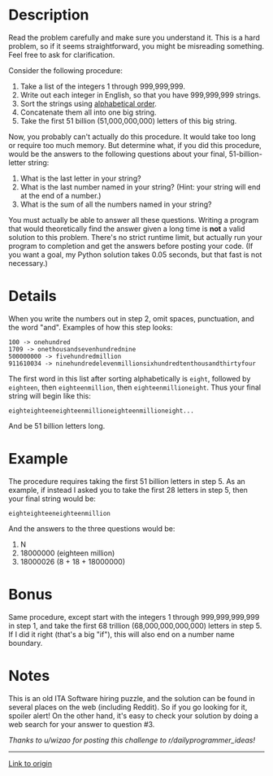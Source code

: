 # Description

Read the problem carefully and make sure you understand it. This is a hard problem, so if it seems straightforward, you might be misreading something. Feel free to ask for clarification.

Consider the following procedure:

1. Take a list of the integers 1 through 999,999,999.
2. Write out each integer in English, so that you have 999,999,999 strings.
3. Sort the strings using [alphabetical order](https://en.wikipedia.org/wiki/Alphabetical_order).
4. Concatenate them all into one big string.
5. Take the first 51 billion (51,000,000,000) letters of this big string.

Now, you probably can't actually do this procedure. It would take too long or require too much memory. But determine what, if you did this procedure, would be the answers to the following questions about your final, 51-billion-letter string:

1. What is the last letter in your string?
2. What is the last number named in your string? (Hint: your string will end at the end of a number.)
3. What is the sum of all the numbers named in your string?

You must actually be able to answer all these questions. Writing a program that would theoretically find the answer given a long time is **not** a valid solution to this problem. There's no strict runtime limit, but actually run your program to completion and get the answers before posting your code. (If you want a goal, my Python solution takes 0.05 seconds, but that fast is not necessary.)

# Details

When you write the numbers out in step 2, omit spaces, punctuation, and the word "and". Examples of how this step looks:

    100 -> onehundred
    1709 -> onethousandsevenhundrednine
    500000000 -> fivehundredmillion
    911610034 -> ninehundredelevenmillionsixhundredtenthousandthirtyfour

The first word in this list after sorting alphabetically is `eight`, followed by `eighteen`, then `eighteenmillion`, then `eighteenmillioneight`. Thus your final string will begin like this:

    eighteighteeneighteenmillioneighteenmillioneight...

And be 51 billion letters long.

# Example

The procedure requires taking the first 51 billion letters in step 5. As an example, if instead I asked you to take the first 28 letters in step 5, then your final string would be:

    eighteighteeneighteenmillion

And the answers to the three questions would be:

1. N
2. 18000000 (eighteen million)
3. 18000026 (8 + 18 + 18000000)

# Bonus

Same procedure, except start with the integers 1 through 999,999,999,999 in step 1, and take the first 68 trillion (68,000,000,000,000) letters in step 5. If I did it right (that's a big "if"), this will also end on a number name boundary.

# Notes

This is an old ITA Software hiring puzzle, and the solution can be found in several places on the web (including Reddit). So if you go looking for it, spoiler alert! On the other hand, it's easy to check your solution by doing a web search for your answer to question #3.

*Thanks to u/wizao for posting this challenge to r/dailyprogrammer_ideas!*

---

[Link to origin](https://www.reddit.com/r/dailyprogrammer/57fzcv)